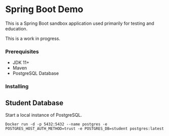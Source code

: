 # Spring Boot Demo

This is a Spring Boot sandbox application used primarily for testing and education.

This is a work in progress.

### Prerequisites

- JDK 11+
- Maven
- PostgreSQL Database

### Installing

## Student Database

Start a local instance of PostgreSQL.

```
Docker run -d -p 5432:5432 --name postgres -e POSTGRES_HOST_AUTH_METHOD=trust -e POSTGRES_DB=student postgres:latest
```